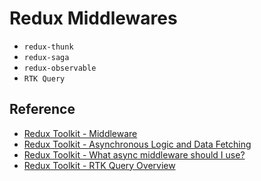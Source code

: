 # Redux Middlewares

- `redux-thunk`
- `redux-saga`
- `redux-observable`
- `RTK Query`

## Reference

- [Redux Toolkit - Middleware](https://redux.js.org/tutorials/fundamentals/part-4-store#middleware)
- [Redux Toolkit - Asynchronous Logic and Data Fetching](https://redux-toolkit.js.org/usage/usage-guide#asynchronous-logic-and-data-fetching)
- [Redux Toolkit - What async middleware should I use?](https://redux.js.org/faq/actions#what-async-middleware-should-i-use-how-do-you-decide-between-thunks-sagas-observables-or-something-else)
- [Redux Toolkit - RTK Query Overview](https://redux-toolkit.js.org/rtk-query/overview)